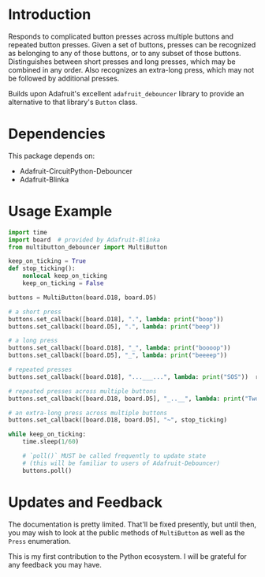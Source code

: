 # Introduction

Responds to complicated button presses across multiple buttons and repeated
button presses. Given a set of buttons, presses can be recognized as belonging
to any of those buttons, or to any subset of those buttons. Distinguishes
between short presses and long presses, which may be combined in any order.
Also recognizes an extra-long press, which may not be followed by additional
presses.

Builds upon Adafruit's excellent `adafruit_debouncer` library to provide an
alternative to that library's `Button` class.

# Dependencies

This package depends on:

- Adafruit-CircuitPython-Debouncer
- Adafruit-Blinka

# Usage Example

```python
import time
import board  # provided by Adafruit-Blinka
from multibutton_debouncer import MultiButton

keep_on_ticking = True
def stop_ticking():
    nonlocal keep_on_ticking
    keep_on_ticking = False

buttons = MultiButton(board.D18, board.D5)

# a short press
buttons.set_callback([board.D18], ".", lambda: print("boop"))
buttons.set_callback([board.D5], ".", lambda: print("beep"))

# a long press
buttons.set_callback([board.D18], "_", lambda: print("boooop"))
buttons.set_callback([board.D5], "_", lambda: print("beeeep"))

# repeated presses
buttons.set_callback([board.D18], "...___...", lambda: print("SOS"))  repea

# repeated presses across multiple buttons
buttons.set_callback([board.D18, board.D5], "_..__", lambda: print("Two Bits!"))

# an extra-long press across multiple buttons
buttons.set_callback([board.D18, board.D5], "~", stop_ticking)

while keep_on_ticking:
    time.sleep(1/60)

    # `poll()` MUST be called frequently to update state
    # (this will be familiar to users of Adafruit-Debouncer)
    buttons.poll()
```

# Updates and Feedback

The documentation is pretty limited. That'll be fixed presently, but until
then, you may wish to look at the public methods of `MultiButton` as well as the
`Press` enumeration.

This is my first contribution to the Python ecosystem. I will be grateful for
any feedback you may have.
